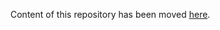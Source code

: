 Content of this repository has been moved [here](https://github.com/plotly/dash-sample-apps/tree/main/apps/dash-salesforce-crm).
